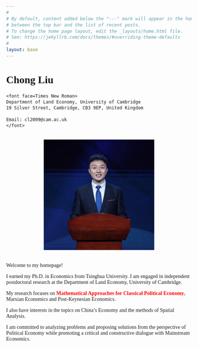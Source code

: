 ```yaml
---
#
# By default, content added below the "---" mark will appear in the home page
# between the top bar and the list of recent posts.
# To change the home page layout, edit the _layouts/home.html file.
# See: https://jekyllrb.com/docs/themes/#overriding-theme-defaults
#
layout: base
---
```


# <font face=Times New Roman> Chong Liu </font>

```
<font face=Times New Roman> 
Department of Land Economy, University of Cambridge
19 Silver Street, Cambridge, CB3 9EP, United Kingdom

Email: cl2009@cam.ac.uk
</font>
```

<br/>

<div  align="center"> 
<img src="zhaopian.JPG" width = "300" height = "300"/>
</div>

<br/>

<font face=Times New Roman> 

Welcome to my homepage!

I earned my Ph.D. in Economics from Tsinghua University. I am engaged in independent postdoctoral research at the Department of Land Economy, University of Cambridge.

My research focuses on <font color=red>**Mathematical Approaches for Classical Political Economy**</font>, Marxian Economics and Post-Keynesian Economics.

I also have interests in the topics on China’s Economy and the methods of Spatial Analysis.

I am committed to analyzing problems and proposing solutions from the perspective of Political Economy while promoting a critical and constructive dialogue with Mainstream Economics.

</font>

<br/>
<br/>